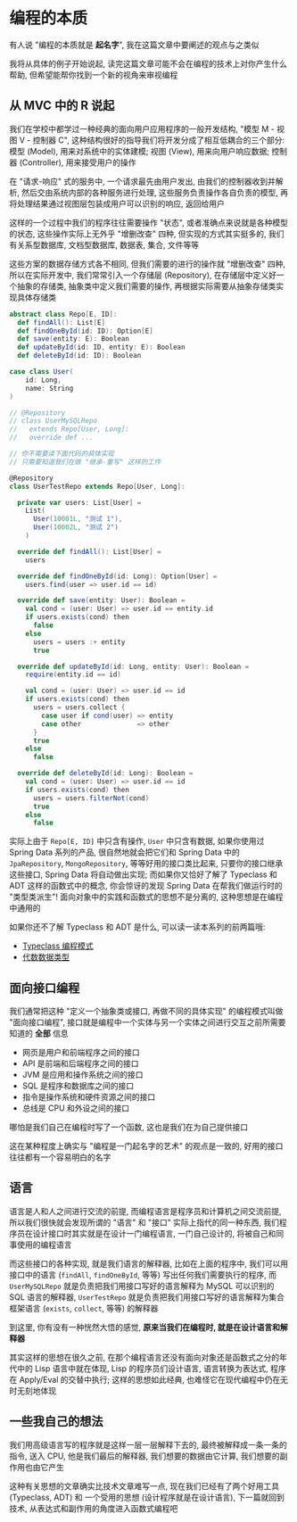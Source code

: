 # 编程的本质

有人说 "编程的本质就是 **起名字**", 我在这篇文章中要阐述的观点与之类似

我将从具体的例子开始说起, 读完这篇文章可能不会在编程的技术上对你产生什么帮助, 但希望能帮你找到一个新的视角来审视编程

## 从 MVC 中的 R 说起

我们在学校中都学过一种经典的面向用户应用程序的一般开发结构, "模型 M - 视图 V - 控制器 C", 这种结构很好的指导我们将开发分成了相互低耦合的三个部分: 模型 (Model), 用来对系统中的实体建模; 视图 (View), 用来向用户响应数据; 控制器 (Controller), 用来接受用户的操作

在 "请求-响应" 式的服务中, 一个请求最先由用户发出, 由我们的控制器收到并解析, 然后交由系统内部的各种服务进行处理, 这些服务负责操作各自负责的模型, 再将处理结果通过视图层包装成用户可以识别的响应, 返回给用户

这样的一个过程中我们的程序往往需要操作 "状态", 或者准确点来说就是各种模型的状态, 这些操作实际上无外乎 "增删改查" 四种, 但实现的方式其实挺多的, 我们有关系型数据库, 文档型数据库, 数据表, 集合, 文件等等

这些方案的数据存储方式各不相同, 但我们需要的进行的操作就 "增删改查" 四种, 所以在实际开发中, 我们常常引入一个存储层 (Repository), 在存储层中定义好一个抽象的存储类, 抽象类中定义我们需要的操作, 再根据实际需要从抽象存储类实现具体存储类

```scala
abstract class Repo[E, ID]:
  def findAll(): List[E]
  def findOneById(id: ID): Option[E]
  def save(entity: E): Boolean
  def updateById(id: ID, entity: E): Boolean
  def deleteById(id: ID): Boolean

case class User(
    id: Long,
    name: String
)

// @Repository
// class UserMySQLRepo
//   extends Repo[User, Long]:
//   override def ...

// 你不需要读下面代码的具体实现
// 只需要知道我们在做 "继承-重写" 这样的工作

@Repository
class UserTestRepo extends Repo[User, Long]:

  private var users: List[User] =
    List(
      User(10001L, "测试 1"),
      User(10002L, "测试 2")
    )

  override def findAll(): List[User] =
    users

  override def findOneById(id: Long): Option[User] =
    users.find(user => user.id == id)

  override def save(entity: User): Boolean =
    val cond = (user: User) => user.id == entity.id
    if users.exists(cond) then
      false
    else
      users = users :+ entity
      true

  override def updateById(id: Long, entity: User): Boolean =
    require(entity.id == id)

    val cond = (user: User) => user.id == id
    if users.exists(cond) then
      users = users.collect {
        case user if cond(user) => entity
        case other              => other
      }
      true
    else
      false

  override def deleteById(id: Long): Boolean =
    val cond = (user: User) => user.id == id
    if users.exists(cond) then
      users = users.filterNot(cond)
      true
    else
      false
```

实际上由于 `Repo[E, ID]` 中只含有操作, `User` 中只含有数据, 如果你使用过 Spring Data 系列的产品, 很自然地就会把它们和 Spring Data 中的 `JpaRepository`, `MongoRepository`, 等等好用的接口类比起来, 只要你的接口继承这些接口, Spring Data 将自动做出实现; 而如果你又恰好了解了 Typeclass 和 ADT 这样的函数式中的概念, 你会惊讶的发现 Spring Data 在帮我们做运行时的 "类型类派生"! 面向对象中的实践和函数式的思想不是分离的, 这种思想是在编程中通用的

如果你还不了解 Typeclass 和 ADT 是什么, 可以读一读本系列的前两篇哦:

- [Typeclass 编程模式](./01_Typeclass%20%E7%BC%96%E7%A8%8B%E6%A8%A1%E5%BC%8F.md)
- [代数数据类型](./02_%E4%BB%A3%E6%95%B0%E6%95%B0%E6%8D%AE%E7%B1%BB%E5%9E%8B%20ADT.md)

## 面向接口编程

我们通常把这种 "定义一个抽象类或接口, 再做不同的具体实现" 的编程模式叫做 "面向接口编程", 接口就是编程中一个实体与另一个实体之间进行交互之前所需要知道的 **全部** 信息

- 网页是用户和前端程序之间的接口
- API 是前端和后端程序之间的接口
- JVM 是应用和操作系统之间的接口
- SQL 是程序和数据库之间的接口
- 指令是操作系统和硬件资源之间的接口
- 总线是 CPU 和外设之间的接口

哪怕是我们自己在编程时写了一个函数, 这也是我们在为自己提供接口

这在某种程度上确实与 "编程是一门起名字的艺术" 的观点是一致的, 好用的接口往往都有一个容易明白的名字

## 语言

语言是人和人之间进行交流的前提, 而编程语言是程序员和计算机之间交流前提, 所以我们很快就会发现所谓的 "语言" 和 "接口" 实际上指代的同一种东西, 我们程序员在设计接口时其实就是在设计一门编程语言, 一门自己设计的, 将被自己和同事使用的编程语言

而这些接口的各种实现, 就是我们语言的解释器, 比如在上面的程序中, 我们可以用接口中的语言 (`findAll`, `findOneById`, 等等) 写出任何我们需要执行的程序, 而 `UserMySQLRepo` 就是负责把我们用接口写好的语言解释为 MySQL 可以识别的 SQL 语言的解释器, `UserTestRepo` 就是负责把我们用接口写好的语言解释为集合框架语言 (`exists`, `collect`, 等等) 的解释器

到这里, 你有没有一种恍然大悟的感觉, **原来当我们在编程时, 就是在设计语言和解释器**

其实这样的思想在很久之前, 在那个编程语言还没有面向对象还是函数式之分的年代中的 Lisp 语言中就在体现, Lisp 的程序员们设计语言, 语言转换为表达式, 程序在 Apply/Eval 的交替中执行; 这样的思想如此经典, 也难怪它在现代编程中仍在无时无刻地体现

## 一些我自己的想法

我们用高级语言写的程序就是这样一层一层解释下去的, 最终被解释成一条一条的指令, 送入 CPU, 他是我们最后的解释器, 我们想要的数据由它计算, 我们想要的副作用也由它产生

这种有关思想的文章确实比技术文章难写一点, 现在我们已经有了两个好用工具 (Typeclass, ADT) 和 一个受用的思想 (设计程序就是在设计语言), 下一篇就回到技术, 从表达式和副作用的角度进入函数式编程吧
